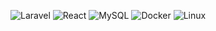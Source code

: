 ![Laravel](https://img.shields.io/badge/Laravel-%23FF2D20.svg?&style=for-the-badge&logo=laravel&logoColor=white)  <!-- Laravel badge -->
![React](https://img.shields.io/badge/React-%2361DAFB.svg?&style=for-the-badge&logo=react&logoColor=black)  <!-- React badge -->
![MySQL](https://img.shields.io/badge/MySQL-%234479A1.svg?&style=for-the-badge&logo=mysql&logoColor=white)  <!-- MySQL badge -->
![Docker](https://img.shields.io/badge/Docker-%232496ED.svg?&style=for-the-badge&logo=docker&logoColor=white)  <!-- Docker badge -->
![Linux](https://img.shields.io/badge/Linux-%23FCC624.svg?&style=for-the-badge&logo=linux&logoColor=black)  <!-- Linux badge -->
